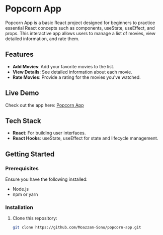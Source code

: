 # Popcorn App  

Popcorn App is a basic React project designed for beginners to practice essential React concepts such as components, useState, useEffect, and props. This interactive app allows users to manage a list of movies, view detailed information, and rate them.  

## Features  
- **Add Movies**: Add your favorite movies to the list.  
- **View Details**: See detailed information about each movie.  
- **Rate Movies**: Provide a rating for the movies you've watched.  

## Live Demo  
Check out the app here: [Popcorn App](https://usepopcorn.netlify.app/)  

## Tech Stack  
- **React**: For building user interfaces.  
- **React Hooks**: useState, useEffect for state and lifecycle management.  

## Getting Started  

### Prerequisites  
Ensure you have the following installed:  
- Node.js  
- npm or yarn  

### Installation  
1. Clone this repository:  
   ```bash  
   git clone https://github.com/Moazzam-Sonu/popcorn-app.git  
